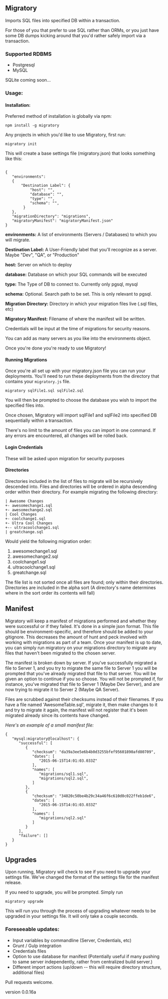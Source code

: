 ## Migratory
Imports SQL files into specified DB within a transaction.

For those of you that prefer to use SQL rather than ORMs,
or you just have some DB dumps kicking around that you'd
rather safely import via a transaction.

### Supported RDBMS
* Postgresql
* MySQL

SQLite coming soon...

### Usage:
#### Installation:

Preferred method of installation is globally via npm:

```
npm install -g migratory
```

Any projects in which you'd like to use Migratory, first run:

```
migratory init
```

This will create a base settings file (migratory.json) that looks something like this:

```

{
   "environments":
   {
       "Destination Label": {
           "host": "",
           "database": "",
           "type": "",
           "schema": "",
        }
   },
   "migrationDirectory": "migrations",
   "migratoryManifest": "migratoryManifest.json"
}
```

**environments:** A list of environments (Servers / Databases) to which you will migrate.

   **Destination Label:** A User-Friendly label that you'll recognize as a server. Maybe "Dev", "QA", or "Production"

   **host:** Server on which to deploy

   **database:** Database on which your SQL commands will be executed

   **type:** The Type of DB to connect to. Currently only pgsql, mysql

   **schema:** Optional. Search path to be set. This is only relevant to pgsql.

**Migration Directory:** Directory in which your migration files live (.sql files, etc)

**Migratory Manifest:** Filename of where the manifest will be written.

Credentials will be input at the time of migrations for security reasons.

You can add as many servers as you like into the environments object.

Once you're done you're ready to use Migratory!

#### Running Migrations
Once you're all set up with your migratory.json file you can run your deployments. You'll need to run these deployments from the directory that contains your `migratory.js` file.

```
migratory sqlFile1.sql sqlFile2.sql
```

You will then be prompted to choose the database you wish to import the specified files into.

Once chosen, Migratory will import sqlFile1 and sqlFile2 into specified DB sequentially within a transaction.

There's no limit to the amount of files you can import in one command.
If any errors are encountered, all changes will be rolled back.

#### Login Credentials
These will be asked upon migration for security purposes

#### Directories
Directories included in the list of files to migrate will be recursively descended into. Files and directories will be ordered in alpha descending order within their directory. For example migrating the following directory:

```
| Awesome Changes
+- awesomechange1.sql
+- awesomechange2.sql
| Cool Changes
+- coolchange1.sql
+- Ultra Cool Changes
+-- ultracoolchange1.sql
| greatchange.sql

```

Would yield the following migration order:

1. awesomechange1.sql
2. awesomechange2.sql
3. coolchange1.sql
4. ultracoolchange1.sql
5. greatchange.sql

The file list is not sorted once all files are found; only within their directories. Directories are included in the alpha sort (A directory's name determines where in the sort order its contents will fall)

## Manifest

Migratory will keep a manifest of migrations performed and whether they were successful or if they failed.
It's done in a simple json format.  This file should be environment-specific, and therefore should be added to your gitignore.  This decreases the amount of hunt and peck involved with working with migrations as part of a team.  Once your manifest is up to date, you can simply run migratory on your migrations directory to migrate any files that haven't been migrated to the chosen server.

The manifest is broken down by server. If you've successfully migrated a file to Server 1, and you try to migrate the same file to Server 1 you will be prompted that you've already migrated that file to that server. You will be given an option to continue if you so choose.  You will not be prompted if, for instance, you've migrated that file to Server 1 (Maybe Dev Server), and are now trying to migrate it to Server 2 (Maybe QA Server).

Files are scrubbed against their checksums instead of their filenames. If you have a file named 'AwesomeTable.sql', migrate it, then make changes to it and try to migrate it again, the manifest will not register that it's been migrated already since its contents have changed.

*Here's an example of a small manifest file:*

```
{
   "mysql:migratory@localhost": {
      "successful": [
         {
            "checksum": "da39a3ee5e6b4b0d3255bfef95601890afd80709",
            "dates": [
               "2015-06-15T14:01:03.033Z"
            ],
            "names": [
               "migrations/sql1.sql",
               "migrations/sql2.sql",
            ]
         },
         {
            "checksum": "34020c50be4b29c34a46f6c610d0c022ffeb1de6",
            "dates": [
               "2015-06-15T14:01:03.033Z"
            ],
            "names": [
               "migrations/sql2.sql"
            ]
         }
      ],
      "failure": []
   }
}
```

## Upgrades
Upon running, Migratory will check to see if you need to upgrade your settings file. We've changed the format of the settings file for the manifest release.

If you need to upgrade, you will be prompted.  Simply run

```
migratory upgrade
```

This will run you through the process of upgrading whatever needs to be upgraded in your settings file. It will only take a couple seconds.

### Foreseeable updates:
* Input variables by commandline (Server, Credentials, etc)
* Grunt / Gulp integration
* Credentials files
* Option to use database for manifest (Potentially useful if many pushing to same server independently, rather from centralized build server.)
* Different import actions (up/down -- this will require directory structure, additional files)

Pull requests welcome.

version 0.0.16a
